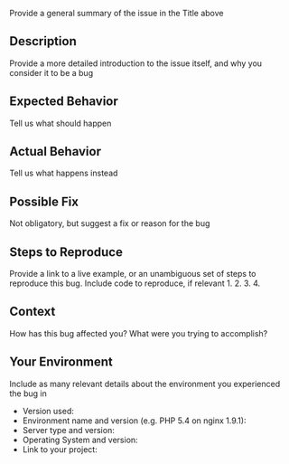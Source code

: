 Provide a general summary of the issue in the Title above

## Description
Provide a more detailed introduction to the issue itself, and why you consider it to be a bug

## Expected Behavior
Tell us what should happen

## Actual Behavior
Tell us what happens instead

## Possible Fix
Not obligatory, but suggest a fix or reason for the bug

## Steps to Reproduce
Provide a link to a live example, or an unambiguous set of steps to
reproduce this bug. Include code to reproduce, if relevant
1.
2.
3.
4.

## Context
How has this bug affected you? What were you trying to accomplish?

## Your Environment
Include as many relevant details about the environment you experienced the bug in
* Version used:
* Environment name and version (e.g. PHP 5.4 on nginx 1.9.1):
* Server type and version:
* Operating System and version:
* Link to your project:
